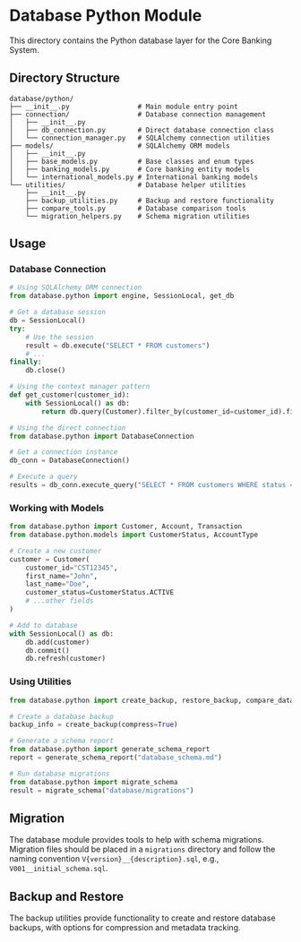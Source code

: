 # Database Python Module

This directory contains the Python database layer for the Core Banking System.

## Directory Structure

```
database/python/
├── __init__.py                 # Main module entry point
├── connection/                 # Database connection management
│   ├── __init__.py
│   ├── db_connection.py        # Direct database connection class
│   └── connection_manager.py   # SQLAlchemy connection utilities
├── models/                     # SQLAlchemy ORM models
│   ├── __init__.py
│   ├── base_models.py          # Base classes and enum types
│   ├── banking_models.py       # Core banking entity models
│   └── international_models.py # International banking models
└── utilities/                  # Database helper utilities
    ├── __init__.py
    ├── backup_utilities.py     # Backup and restore functionality
    ├── compare_tools.py        # Database comparison tools
    └── migration_helpers.py    # Schema migration utilities
```

## Usage

### Database Connection

```python
# Using SQLAlchemy ORM connection
from database.python import engine, SessionLocal, get_db

# Get a database session
db = SessionLocal()
try:
    # Use the session
    result = db.execute("SELECT * FROM customers")
    # ...
finally:
    db.close()

# Using the context manager pattern
def get_customer(customer_id):
    with SessionLocal() as db:
        return db.query(Customer).filter_by(customer_id=customer_id).first()

# Using the direct connection
from database.python import DatabaseConnection

# Get a connection instance
db_conn = DatabaseConnection()

# Execute a query
results = db_conn.execute_query("SELECT * FROM customers WHERE status = %s", ["ACTIVE"])
```

### Working with Models

```python
from database.python import Customer, Account, Transaction
from database.python.models import CustomerStatus, AccountType

# Create a new customer
customer = Customer(
    customer_id="CST12345",
    first_name="John",
    last_name="Doe",
    customer_status=CustomerStatus.ACTIVE
    # ...other fields
)

# Add to database
with SessionLocal() as db:
    db.add(customer)
    db.commit()
    db.refresh(customer)
```

### Using Utilities

```python
from database.python import create_backup, restore_backup, compare_databases

# Create a database backup
backup_info = create_backup(compress=True)

# Generate a schema report
from database.python import generate_schema_report
report = generate_schema_report("database_schema.md")

# Run database migrations
from database.python import migrate_schema
result = migrate_schema("database/migrations")
```

## Migration

The database module provides tools to help with schema migrations. Migration files should be placed in a `migrations` directory and follow the naming convention `V{version}__{description}.sql`, e.g., `V001__initial_schema.sql`.

## Backup and Restore

The backup utilities provide functionality to create and restore database backups, with options for compression and metadata tracking.
